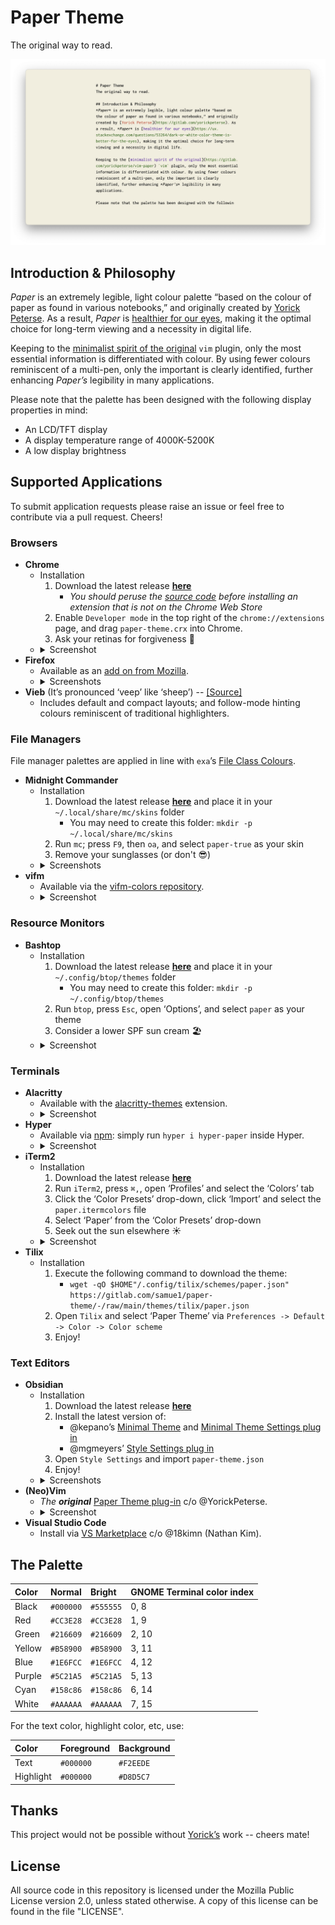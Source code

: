 # Paper Theme
The original way to read.

![paper-theme](screenshots/header.png)

## Introduction & Philosophy
*Paper* is an extremely legible, light colour palette “based on the colour of paper as found in various notebooks,” and originally created by [Yorick Peterse](https://gitlab.com/yorickpeterse). As a result, *Paper* is [healthier for our eyes](https://ux.stackexchange.com/questions/53264/dark-or-white-color-theme-is-better-for-the-eyes), making it the optimal choice for long-term viewing and a necessity in digital life.

Keeping to the [minimalist spirit of the original](https://gitlab.com/yorickpeterse/vim-paper) `vim` plugin, only the most essential information is differentiated with colour. By using fewer colours reminiscent of a multi-pen, only the important is clearly identified, further enhancing *Paper’s* legibility in many applications.

Please note that the palette has been designed with the following display properties in mind:

- An LCD/TFT display
- A display temperature range of 4000K-5200K
- A low display brightness

## Supported Applications
To submit application requests please raise an issue or feel free to contribute via a pull request. Cheers!

### Browsers
- **Chrome**
    - Installation
        1. Download the latest release **[here](https://gitlab.com/samue1/paper-theme/-/raw/main/themes/chrome/paper-theme.crx)**
            - *You should peruse the [source code](themes/chrome) before installing an extension that is not on the Chrome Web Store*
        2. Enable `Developer mode` in the top right of the `chrome://extensions` page, and drag `paper-theme.crx` into Chrome.
        3. Ask your retinas for forgiveness 🙏
    - <details>
        <summary>Screenshot</summary>
        <p>
            <img src='screenshots/chrome-eg.png'></img>
        </p>
    </details>
- **Firefox**
    - Available as an [add on from Mozilla](https://addons.mozilla.org/en-US/firefox/addon/legible-paper-theme/).
    - <details>
        <summary>Screenshots</summary>
        <p>
            <img src='screenshots/firefox-eg.png'></img><br></br>
            <img src='screenshots/firefox-eg0.png'></img>
        </p>
    </details>
- **Vieb** (It’s pronounced ‘veep’ like ‘sheep’) -- [[Source]](themes/vieb)
    - Includes default and compact layouts; and follow-mode hinting colours reminiscent of traditional highlighters.

### File Managers
File manager palettes are applied in line with `exa`’s [File Class Colours](https://the.exa.website/docs/colour-themes).

- **Midnight Commander**
    - Installation
        1. Download the latest release **[here](https://gitlab.com/samue1/paper-theme/-/raw/main/themes/mc/paper-true.ini)** and place it in your `~/.local/share/mc/skins` folder
            - You may need to create this folder: `mkdir -p ~/.local/share/mc/skins`
        2. Run `mc`; press `F9`, then `oa`, and select `paper-true` as your skin
        3. Remove your sunglasses (or don't 😎)
    - <details>
        <summary>Screenshots</summary>
        <p>
            <img src='screenshots/mc-eg.png'></img><br></br>
            <img src='screenshots/mc-ia.gif'></img>
        </p>
    </details>
- **vifm**
    - Available via the [vifm-colors repository](https://github.com/vifm/vifm-colors/).
    - <details>
        <summary>Screenshot</summary>
        <p>
            <img src='screenshots/vifm-eg.png'></img>
        </p>
    </details>

### Resource Monitors
- **Bashtop**
    - Installation
        1. Download the latest release **[here](https://gitlab.com/samue1/paper-theme/-/raw/main/themes/bashtop/paper.theme)** and place it in your `~/.config/btop/themes` folder
            - You may need to create this folder: `mkdir -p ~/.config/btop/themes`
        2. Run `btop`, press `Esc`, open ‘Options’, and select `paper` as your theme
        3. Consider a lower SPF sun cream 🏖️
    - <details>
        <summary>Screenshot</summary>
        <p>
             <img src='screenshots/btop-eg.png'></img>
        </p>
     </details>
### Terminals
- **Alacritty**
    - Available with the [alacritty-themes](https://github.com/rajasegar/alacritty-themes) extension.
    - <details>
        <summary>Screenshot</summary>
        <p>
             <img src='screenshots/alacritty-eg.png'></img>
        </p>
     </details>
- **Hyper**
    - Available via [npm](https://www.npmjs.com/package/hyper-paper): simply run `hyper i hyper-paper` inside Hyper.
    - <details>
        <summary>Screenshot</summary>
        <p>
             <img src='screenshots/hyper-eg.png'></img>
        </p>
     </details>
- **iTerm2**
    - Installation
        1. Download the latest release **[here](https://gitlab.com/samue1/paper-theme/-/raw/main/themes/iterm/paper.itermcolors)**
        2. Run `iTerm2`, press `⌘,`, open ‘Profiles’ and select the ‘Colors’ tab
        3. Click the ‘Color Presets’ drop-down, click ‘Import’ and select the `paper.itermcolors` file
        4. Select ‘Paper’ from the ‘Color Presets’ drop-down
        5. Seek out the sun elsewhere ☀️
    - <details>
        <summary>Screenshot</summary>
        <p>
             <img src='screenshots/iterm-eg.png'></img>
        </p>
     </details>
- **Tilix**
    - Installation
        1. Execute the following command to download the theme:
            - `wget -qO $HOME"/.config/tilix/schemes/paper.json" https://gitlab.com/samue1/paper-theme/-/raw/main/themes/tilix/paper.json`
        2. Open `Tilix` and select ‘Paper Theme’ via `Preferences -> Default -> Color -> Color scheme`
        3. Enjoy!
### Text Editors
- **Obsidian**
    - Installation
        1. Download the latest release **[here](https://gitlab.com/samue1/paper-theme/-/raw/main/themes/obsidian/paper-theme.json)**
        2. Install the latest version of:
            - @kepano’s [Minimal Theme](https://github.com/kepano/obsidian-minimal) and [Minimal Theme Settings plug in](https://github.com/kepano/obsidian-minimal-settings)
            - @mgmeyers’ [Style Settings plug in](https://github.com/mgmeyers/obsidian-style-settings)
        3. Open `Style Settings` and import `paper-theme.json`
        4. Enjoy!
    - <details>
        <summary>Screenshots</summary>
        <p>
             <img src='screenshots/paper-obs-eg.png'></img></br>
             <img src='screenshots/paper-obs-eg0.png'></img>
        </p>
     </details>
- **(Neo)Vim**
    - *The* ***original*** [Paper Theme plug-in](https://gitlab.com/yorickpeterse/vim-paper) c/o @YorickPeterse.
    - <details>
        <summary>Screenshot</summary>
        <p>
             <img src='screenshots/vim-eg.png'></img>
        </p>
     </details>
- **Visual Studio Code**
    - Install via [VS Marketplace](https://marketplace.visualstudio.com/items?itemName=18kimn.notebook-theme) c/o @18kimn (Nathan Kim).

## The Palette

| Color   | Normal    | Bright    | GNOME Terminal color index
|:--------|:----------|:----------|:--------------------------
| Black   | `#000000` | `#555555` | 0, 8
| Red     | `#CC3E28` | `#CC3E28` | 1, 9
| Green   | `#216609` | `#216609` | 2, 10
| Yellow  | `#B58900` | `#B58900` | 3, 11
| Blue    | `#1E6FCC` | `#1E6FCC` | 4, 12
| Purple  | `#5C21A5` | `#5C21A5` | 5, 13
| Cyan    | `#158c86` | `#158c86` | 6, 14
| White   | `#AAAAAA` | `#AAAAAA` | 7, 15

For the text color, highlight color, etc, use:

| Color     | Foreground | Background
|:----------|:-----------|:------------
| Text      | `#000000`  | `#F2EEDE`
| Highlight | `#000000`  | `#D8D5C7`

## Thanks
This project would not be possible without [Yorick’s](https://gitlab.com/yorickpeterse) work -- cheers mate!

## License
All source code in this repository is licensed under the Mozilla Public License version 2.0, unless stated otherwise. A copy of this license can be found in the file "LICENSE".
